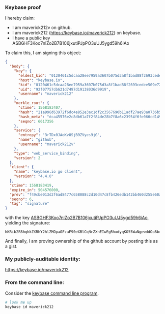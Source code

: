 ### Keybase proof

I hereby claim:

  * I am maverick212v on github.
  * I am maverick212 (https://keybase.io/maverick212) on keybase.
  * I have a public key ASBGHF3Koo7nlZo2B7B106jxutiPJpPO3uUJ5ygd59h6iAo

To claim this, I am signing this object:

```json
{
  "body": {
    "key": {
      "eldest_kid": "0120461c5dcaa28ee7959a3607b075d3a8f1bad88f2693cedee509e7281de7d87a880a",
      "host": "keybase.io",
      "kid": "0120461c5dcaa28ee7959a3607b075d3a8f1bad88f2693cedee509e7281de7d87a880a",
      "uid": "92f07757db621d7497d19138036d9919",
      "username": "maverick212"
    },
    "merkle_root": {
      "ctime": 1568183407,
      "hash": "21a996d63972f6dc4e852e3ac1df2c3567690b11adf27ae93a0736b59f23a711ec93ff6019f10596eadcd8ff0200bcf13a847d87b845cc98a270d2cfd28668ed",
      "hash_meta": "dca45576e2c8db61a7f2f84de28b7f8a6c23954f6fe066cd1499ea2bc5f3128a",
      "seqno": 6617356
    },
    "service": {
      "entropy": "3rTDx0JAoKv8SjB9ZVyes9jG",
      "name": "github",
      "username": "maverick212v"
    },
    "type": "web_service_binding",
    "version": 2
  },
  "client": {
    "name": "keybase.io go client",
    "version": "4.4.0"
  },
  "ctime": 1568183419,
  "expire_in": 504576000,
  "prev": "f49cbe013d2f6ad8477c658088c2d10d47c8fb426edb142bb460d255e60ae59e",
  "seqno": 6,
  "tag": "signature"
}
```

with the key [ASBGHF3Koo7nlZo2B7B106jxutiPJpPO3uUJ5ygd59h6iAo](https://keybase.io/maverick212), yielding the signature:

```
hKRib2R5hqhkZXRhY2hlZMOpaGFzaF90eXBlCqNrZXnEIwEgRhxdyqKO55WaNgewddOo8brYjyaTzt7lCecoHefYeogKp3BheWxvYWTESpcCBsQg9Jy+AT0vathHfGWAiMLRDUfI+0Ju2xQrtGDSVeYK5Z7EIFO2FNyKxeIV1u28zlFlb5JUb8TMd30fVZi0PHCYq2lNAgHCo3NpZ8RATUHz4Z2P+H5AfMxdH1W9W7VWq5EuAyuQPuwCmaAXnp1iuFQF0qs+78XEYAo94SkAUbn9k2IrbuGN+RCV1oh9BKhzaWdfdHlwZSCkaGFzaIKkdHlwZQildmFsdWXEIKUH8cYips8bgHr5hA6wBKGTbpn98yRPScbE6aqwwOAJo3RhZ80CAqd2ZXJzaW9uAQ==

```

And finally, I am proving ownership of the github account by posting this as a gist.

### My publicly-auditable identity:

https://keybase.io/maverick212

### From the command line:

Consider the [keybase command line program](https://keybase.io/download).

```bash
# look me up
keybase id maverick212
```

